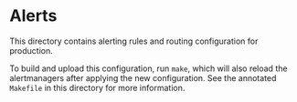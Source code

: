 # Alerts

This directory contains alerting rules and routing configuration for production.

To build and upload this configuration, run `make`, which will also reload the
alertmanagers after applying the new configuration. See the annotated `Makefile`
in this directory for more information.
